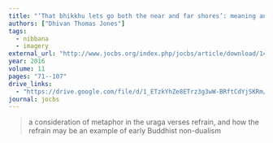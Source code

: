 ```yaml
---
title: "‘That bhikkhu lets go both the near and far shores’: meaning and metaphor in the refrain from the *uraga* verses"
authors: ["Dhivan Thomas Jones"]
tags:
  - nibbana
  - imagery
external_url: "http://www.jocbs.org/index.php/jocbs/article/download/145/168"
year: 2016
volume: 11
pages: "71--107"
drive_links:
  - "https://drive.google.com/file/d/1_ETzkYhZe8ETrz3g3wW-BRftCdYjSKRm/view?usp=drivesdk"
journal: jocbs
---
```


> a consideration of metaphor in the uraga verses refrain, and how the refrain may be an example of early Buddhist non-dualism
